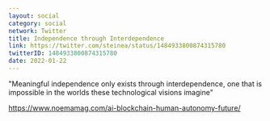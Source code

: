 ```yaml
---
layout: social
category: social
network: Twitter
title: Independence through Interdependence
link: https://twitter.com/steinea/status/1484933800874315780
twitterID: 1484933800874315780
date: 2022-01-22
---
```


"Meaningful independence only exists through interdependence, one that is impossible in the worlds these technological visions imagine"

<https://www.noemamag.com/ai-blockchain-human-autonomy-future/>

